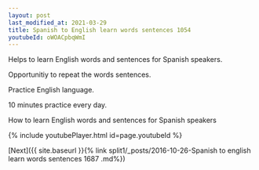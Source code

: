 ```yaml
---
layout: post
last_modified_at: 2021-03-29
title: Spanish to English learn words sentences 1054 
youtubeId: oWOACpbqWmI
---
```

 
 
Helps to learn English words and sentences for Spanish speakers.

Opportunitiy to repeat the words sentences. 

Practice English language. 
 
10 minutes practice every day. 
 
How to learn English words and sentences for Spanish speakers 
 
{% include youtubePlayer.html id=page.youtubeId %}
 
 
[Next]({{ site.baseurl }}{% link  split1/_posts/2016-10-26-Spanish to english learn words sentences 1687 .md%})
 
